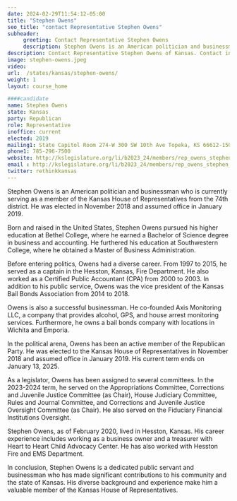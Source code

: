 ```yaml
---
date: 2024-02-29T11:54:12-05:00
title: "Stephen Owens"
seo_title: "contact Representative Stephen Owens"
subheader:
     greeting: Contact Representative Stephen Owens
     description: Stephen Owens is an American politician and businessman who is currently serving as a member of the Kansas House of Representatives from the 74th district. He was elected in November 2018 and assumed office in January 2019.
description: Contact Representative Stephen Owens of Kansas. Contact information for Stephen Owens includes email address, phone number, and mailing address.
image: stephen-owens.jpeg
video:
url:  /states/kansas/stephen-owens/
weight: 1
layout: course_home

####candidate
name: Stephen Owens
state: Kansas
party: Republican
role: Representative
inoffice: current
elected: 2019
mailing1: State Capitol Room 274-W 300 SW 10th Ave Topeka, KS 66612-1504
phone1: 785-296-7500
website: http://kslegislature.org/li/b2023_24/members/rep_owens_stephen_1/
email : http://kslegislature.org/li/b2023_24/members/rep_owens_stephen_1/
twitter: rethinkkansas
---
```


Stephen Owens is an American politician and businessman who is currently serving as a member of the Kansas House of Representatives from the 74th district. He was elected in November 2018 and assumed office in January 2019.

Born and raised in the United States, Stephen Owens pursued his higher education at Bethel College, where he earned a Bachelor of Science degree in business and accounting. He furthered his education at Southwestern College, where he obtained a Master of Business Administration.

Before entering politics, Owens had a diverse career. From 1997 to 2015, he served as a captain in the Hesston, Kansas, Fire Department. He also worked as a Certified Public Accountant (CPA) from 2000 to 2003. In addition to his public service, Owens was the vice president of the Kansas Bail Bonds Association from 2014 to 2018.

Owens is also a successful businessman. He co-founded Axis Monitoring LLC, a company that provides alcohol, GPS, and house arrest monitoring services. Furthermore, he owns a bail bonds company with locations in Wichita and Emporia.

In the political arena, Owens has been an active member of the Republican Party. He was elected to the Kansas House of Representatives in November 2018 and assumed office in January 2019. His current term ends on January 13, 2025.

As a legislator, Owens has been assigned to several committees. In the 2023-2024 term, he served on the Appropriations Committee, Corrections and Juvenile Justice Committee (as Chair), House Judiciary Committee, Rules and Journal Committee, and Corrections and Juvenile Justice Oversight Committee (as Chair). He also served on the Fiduciary Financial Institutions Oversight.

Stephen Owens, as of February 2020, lived in Hesston, Kansas. His career experience includes working as a business owner and a treasurer with Heart to Heart Child Advocacy Center. He has also worked with Hesston Fire and EMS Department.

In conclusion, Stephen Owens is a dedicated public servant and businessman who has made significant contributions to his community and the state of Kansas. His diverse background and experience make him a valuable member of the Kansas House of Representatives.
